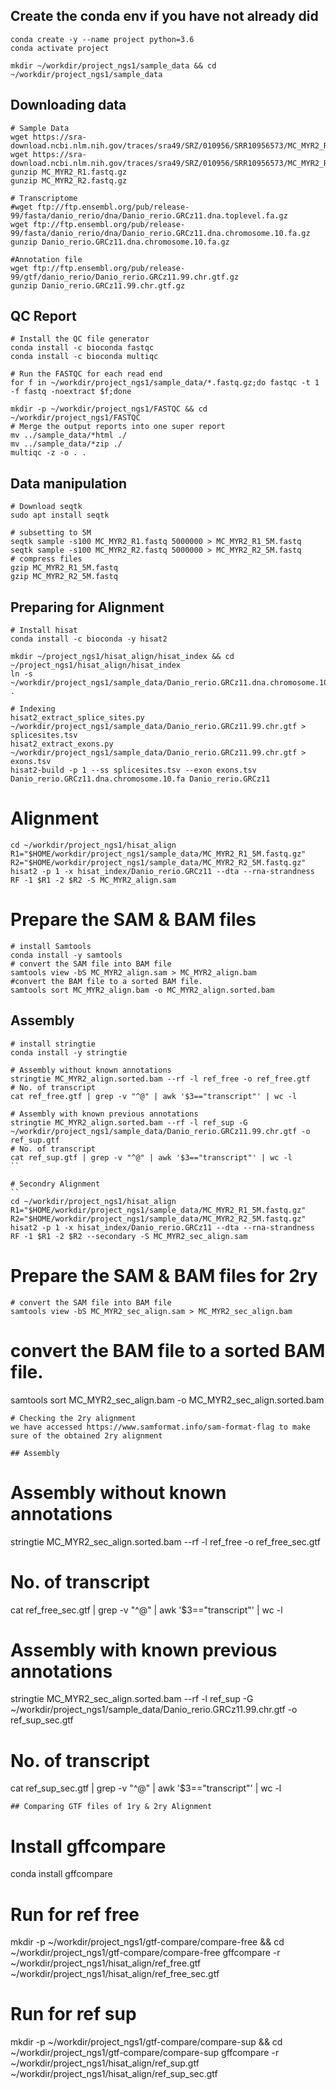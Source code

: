 ## Create the conda env if you have not already did
```
conda create -y --name project python=3.6
conda activate project

mkdir ~/workdir/project_ngs1/sample_data && cd ~/workdir/project_ngs1/sample_data
```

## Downloading data 
```
# Sample Data 
wget https://sra-download.ncbi.nlm.nih.gov/traces/sra49/SRZ/010956/SRR10956573/MC_MYR2_R1.fastq.gz
wget https://sra-download.ncbi.nlm.nih.gov/traces/sra49/SRZ/010956/SRR10956573/MC_MYR2_R2.fastq.gz
gunzip MC_MYR2_R1.fastq.gz
gunzip MC_MYR2_R2.fastq.gz

# Transcriptome
#wget ftp://ftp.ensembl.org/pub/release-99/fasta/danio_rerio/dna/Danio_rerio.GRCz11.dna.toplevel.fa.gz
wget ftp://ftp.ensembl.org/pub/release-99/fasta/danio_rerio/dna/Danio_rerio.GRCz11.dna.chromosome.10.fa.gz
gunzip Danio_rerio.GRCz11.dna.chromosome.10.fa.gz

#Annotation file 
wget ftp://ftp.ensembl.org/pub/release-99/gtf/danio_rerio/Danio_rerio.GRCz11.99.chr.gtf.gz
gunzip Danio_rerio.GRCz11.99.chr.gtf.gz
```

## QC Report
```
# Install the QC file generator
conda install -c bioconda fastqc 
conda install -c bioconda multiqc 

# Run the FASTQC for each read end
for f in ~/workdir/project_ngs1/sample_data/*.fastq.gz;do fastqc -t 1 -f fastq -noextract $f;done

mkdir -p ~/workdir/project_ngs1/FASTQC && cd ~/workdir/project_ngs1/FASTQC
# Merge the output reports into one super report
mv ../sample_data/*html ./
mv ../sample_data/*zip ./
multiqc -z -o . .
```

## Data manipulation 
```
# Download seqtk
sudo apt install seqtk

# subsetting to 5M 
seqtk sample -s100 MC_MYR2_R1.fastq 5000000 > MC_MYR2_R1_5M.fastq
seqtk sample -s100 MC_MYR2_R2.fastq 5000000 > MC_MYR2_R2_5M.fastq
# compress files
gzip MC_MYR2_R1_5M.fastq
gzip MC_MYR2_R2_5M.fastq
```

## Preparing for Alignment
```
# Install hisat 
conda install -c bioconda -y hisat2

mkdir ~/project_ngs1/hisat_align/hisat_index && cd ~/project_ngs1/hisat_align/hisat_index
ln -s ~/workdir/project_ngs1/sample_data/Danio_rerio.GRCz11.dna.chromosome.10.fa .

# Indexing 
hisat2_extract_splice_sites.py ~/workdir/project_ngs1/sample_data/Danio_rerio.GRCz11.99.chr.gtf > splicesites.tsv
hisat2_extract_exons.py ~/workdir/project_ngs1/sample_data/Danio_rerio.GRCz11.99.chr.gtf > exons.tsv 
hisat2-build -p 1 --ss splicesites.tsv --exon exons.tsv Danio_rerio.GRCz11.dna.chromosome.10.fa Danio_rerio.GRCz11
```
# Alignment
```
cd ~/workdir/project_ngs1/hisat_align
R1="$HOME/workdir/project_ngs1/sample_data/MC_MYR2_R1_5M.fastq.gz"
R2="$HOME/workdir/project_ngs1/sample_data/MC_MYR2_R2_5M.fastq.gz"
hisat2 -p 1 -x hisat_index/Danio_rerio.GRCz11 --dta --rna-strandness RF -1 $R1 -2 $R2 -S MC_MYR2_align.sam
```

# Prepare the SAM & BAM files
```
# install Samtools
conda install -y samtools
# convert the SAM file into BAM file 
samtools view -bS MC_MYR2_align.sam > MC_MYR2_align.bam
#convert the BAM file to a sorted BAM file. 
samtools sort MC_MYR2_align.bam -o MC_MYR2_align.sorted.bam
```
## Assembly
```
# install stringtie
conda install -y stringtie

# Assembly without known annotations
stringtie MC_MYR2_align.sorted.bam --rf -l ref_free -o ref_free.gtf
# No. of transcript
cat ref_free.gtf | grep -v "^@" | awk '$3=="transcript"' | wc -l

# Assembly with known previous annotations
stringtie MC_MYR2_align.sorted.bam --rf -l ref_sup -G ~/workdir/project_ngs1/sample_data/Danio_rerio.GRCz11.99.chr.gtf -o ref_sup.gtf
# No. of transcript
cat ref_sup.gtf | grep -v "^@" | awk '$3=="transcript"' | wc -l
``

# Secondry Alignment
``
cd ~/workdir/project_ngs1/hisat_align
R1="$HOME/workdir/project_ngs1/sample_data/MC_MYR2_R1_5M.fastq.gz"
R2="$HOME/workdir/project_ngs1/sample_data/MC_MYR2_R2_5M.fastq.gz"
hisat2 -p 1 -x hisat_index/Danio_rerio.GRCz11 --dta --rna-strandness RF -1 $R1 -2 $R2 --secondary -S MC_MYR2_sec_align.sam
```

# Prepare the SAM & BAM files for 2ry
```
# convert the SAM file into BAM file 
samtools view -bS MC_MYR2_sec_align.sam > MC_MYR2_sec_align.bam
```
# convert the BAM file to a sorted BAM file. 
samtools sort MC_MYR2_sec_align.bam -o MC_MYR2_sec_align.sorted.bam
```
# Checking the 2ry alignment 
we have accessed https://www.samformat.info/sam-format-flag to make sure of the obtained 2ry alignment 

## Assembly
```
# Assembly without known annotations
stringtie MC_MYR2_sec_align.sorted.bam --rf -l ref_free -o ref_free_sec.gtf
# No. of transcript
cat ref_free_sec.gtf | grep -v "^@" | awk '$3=="transcript"' | wc -l

# Assembly with known previous annotations
stringtie MC_MYR2_sec_align.sorted.bam --rf -l ref_sup -G ~/workdir/project_ngs1/sample_data/Danio_rerio.GRCz11.99.chr.gtf -o ref_sup_sec.gtf
# No. of transcript
cat ref_sup_sec.gtf | grep -v "^@" | awk '$3=="transcript"' | wc -l
```
## Comparing GTF files of 1ry & 2ry Alignment
 ```
# Install gffcompare
conda install gffcompare

# Run for ref free

mkdir -p ~/workdir/project_ngs1/gtf-compare/compare-free && cd ~/workdir/project_ngs1/gtf-compare/compare-free
gffcompare -r ~/workdir/project_ngs1/hisat_align/ref_free.gtf ~/workdir/project_ngs1/hisat_align/ref_free_sec.gtf

# Run for ref sup
mkdir -p ~/workdir/project_ngs1/gtf-compare/compare-sup && cd ~/workdir/project_ngs1/gtf-compare/compare-sup
gffcompare -r ~/workdir/project_ngs1/hisat_align/ref_sup.gtf ~/workdir/project_ngs1/hisat_align/ref_sup_sec.gtf
 ```




